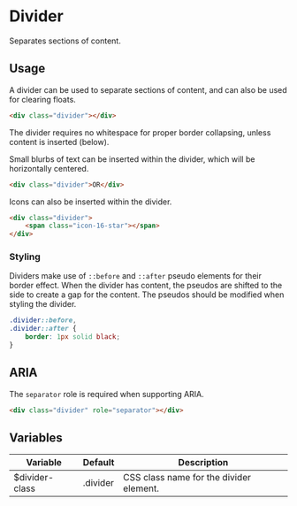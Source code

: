 # Divider #

Separates sections of content.

## Usage ##

A divider can be used to separate sections of content, and can also be used for clearing floats.

```html
<div class="divider"></div>
```

<div class="notice is-info">
    The divider requires no whitespace for proper border collapsing, unless content is inserted (below).
</div>

Small blurbs of text can be inserted within the divider, which will be horizontally centered.

```html
<div class="divider">OR</div>
```

Icons can also be inserted within the divider.

```html
<div class="divider">
    <span class="icon-16-star"></span>
</div>
```

### Styling ###

Dividers make use of `::before` and `::after` pseudo elements for their border effect.
When the divider has content, the pseudos are shifted to the side to create a gap for the content.
The pseudos should be modified when styling the divider.

```css
.divider::before,
.divider::after {
    border: 1px solid black;
}
```

## ARIA ##

The `separator` role is required when supporting ARIA.

```html
<div class="divider" role="separator"></div>
```

## Variables ##

<table class="table is-striped data-table">
    <thead>
        <tr>
            <th>Variable</th>
            <th>Default</th>
            <th>Description</th>
        </tr>
    </thead>
    <tbody>
        <tr>
            <td>$divider-class</td>
            <td>.divider</td>
            <td>CSS class name for the divider element.</td>
        </tr>
    </tbody>
</table>